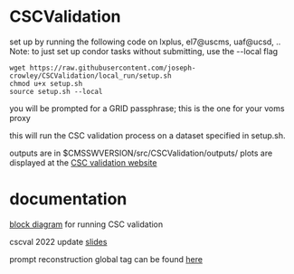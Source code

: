 # CSCValidation

set up by running the following code on lxplus, el7@uscms, uaf@ucsd, .. 
Note: to just set up condor tasks without submitting, use the --local flag
```
wget https://raw.githubusercontent.com/joseph-crowley/CSCValidation/local_run/setup.sh
chmod u+x setup.sh
source setup.sh --local
```

you will be prompted for a GRID passphrase; this is the one for your voms proxy

this will run the CSC validation process on a dataset specified in setup.sh.

outputs are in $CMSSWVERSION/src/CSCValidation/outputs/
plots are displayed at the [CSC validation website](https://cms-conddb.cern.ch/eosweb/csc/)

# documentation
[block diagram](https://drive.google.com/file/d/1X_CnJtG0em5o13slPdH0YF1PPipN2SkT/view?usp=sharing) for running CSC validation

cscval 2022 update [slides](https://docs.google.com/presentation/d/1xdZkySBoruQWN56ST2SQkPRaijjsJHeLGUNKfosaNlE/edit?usp=sharing)

prompt reconstruction global tag can be found [here](https://twiki.cern.ch/twiki/bin/view/CMSPublic/SWGuideFrontierConditions#Global_Tags_for_Data_Taking)

